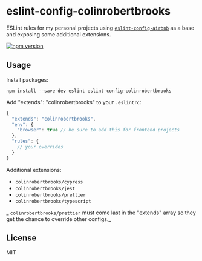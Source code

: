 # eslint-config-colinrobertbrooks

ESLint rules for my personal projects using [`eslint-config-airbnb`](https://github.com/airbnb/javascript/tree/master/packages/eslint-config-airbnb) as a base and exposing some additional extensions.

[![npm version](https://img.shields.io/npm/v/eslint-config-colinrobertbrooks.svg)](https://www.npmjs.com/package/eslint-config-colinrobertbrooks)

## Usage

Install packages:

```
npm install --save-dev eslint eslint-config-colinrobertbrooks
```

Add "extends": "colinrobertbrooks" to your `.eslintrc`:

```javascript
{
  "extends": "colinrobertbrooks",
  "env": {
    "browser": true // be sure to add this for frontend projects
  },
  "rules": {
    // your overrides
  }
}
```

Additional extensions:

- `colinrobertbrooks/cypress`
- `colinrobertbrooks/jest`
- `colinrobertbrooks/prettier`
- `colinrobertbrooks/typescript`

_ `colinrobertbrooks/prettier` must come last in the "extends" array so they get the chance to override other configs._

## License

MIT
